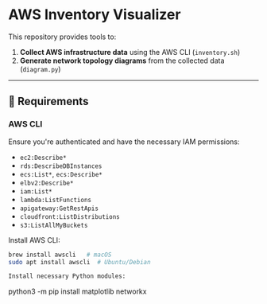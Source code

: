 # AWS Inventory Visualizer

This repository provides tools to:
1. **Collect AWS infrastructure data** using the AWS CLI (`inventory.sh`)
2. **Generate network topology diagrams** from the collected data (`diagram.py`)

---

## 🔧 Requirements

### AWS CLI
Ensure you're authenticated and have the necessary IAM permissions:
- `ec2:Describe*`
- `rds:DescribeDBInstances`
- `ecs:List*`, `ecs:Describe*`
- `elbv2:Describe*`
- `iam:List*`
- `lambda:ListFunctions`
- `apigateway:GetRestApis`
- `cloudfront:ListDistributions`
- `s3:ListAllMyBuckets`

Install AWS CLI:  
```sh
brew install awscli   # macOS
sudo apt install awscli  # Ubuntu/Debian

Install necessary Python modules:
```
python3 -m pip install matplotlib networkx
```
